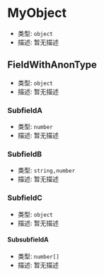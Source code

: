 
# MyObject
* 类型: `object`
* 描述: 暂无描述 

## FieldWithAnonType
* 类型: `object`
* 描述: 暂无描述 

### SubfieldA
* 类型: `number`
* 描述: 暂无描述 

### SubfieldB
* 类型: `string,number`
* 描述: 暂无描述 

### SubfieldC
* 类型: `object`
* 描述: 暂无描述 

#### SubsubfieldA
* 类型: `number[]`
* 描述: 暂无描述 
 